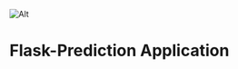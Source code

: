 ![Alt](https://repobeats.axiom.co/api/embed/61e9d6ba343a2aeb3c53a05b8dccc8d37358af6c.svg "Repobeats analytics image")
# Flask-Prediction Application